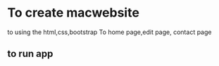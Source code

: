 # To create macwebsite 
to using the html,css,bootstrap
To home page,edit page, contact page
## to run app
```npx serve app
```
